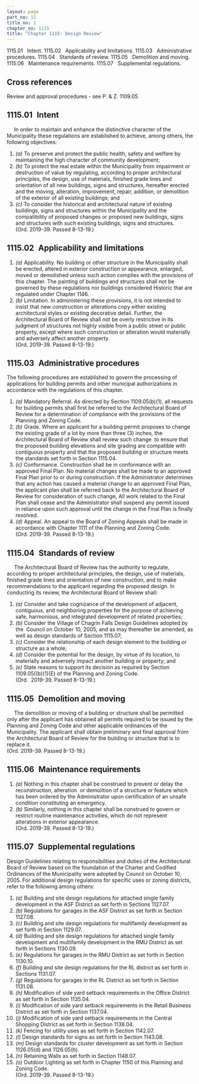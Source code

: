 ```yaml
---
layout: page
part_no: 11
title_no: 1
chapter_no: 1115
title: "Chapter 1115: Design Review"
---
```


1115.01   Intent.
1115.02   Applicability and limitations.
1115.03   Administrative procedures.
1115.04   Standards of review.
1115.05   Demolition and moving.
1115.06   Maintenance requirements.
1115.07   Supplemental regulations.

## Cross references

Review and approval procedures - see P. & Z.
1109.05

## 1115.01   Intent

     In order to maintain and enhance the distinctive character of the
Municipality these regulations are established to achieve, among others, the
following objectives:

1. _(a)_ To preserve and protect the public health, safety and welfare by
maintaining the high character of community development;
2. _(b)_ To protect the real estate within the Municipality from impairment or
destruction of value by regulating, according to proper architectural
principles, the design, use of materials, finished grade lines and orientation
of all new buildings, signs and structures, hereafter erected and the moving,
alteration, improvement, repair, addition, or demolition of the exterior of all
existing buildings; and
3. _(c)_ To consider the historical and architectural nature of existing
buildings, signs and structures within the Municipality and the compatibility
of proposed changes or proposed new buildings, signs and structures with such
existing buildings, signs and structures.   
(Ord. 2019-39. Passed 8-13-19.)

## 1115.02   Applicability and limitations

1. _(a)_ Applicability. No building or other structure in the Municipality
shall be erected, altered in exterior construction or appearance, enlarged,
moved or demolished unless such action complies with the provisions of this
chapter. The painting of buildings and structures shall not be governed by
these regulations nor buildings considered Historic that are regulated under
Chapter 1146.
2. _(b)_ Limitation.  In administering these provisions, it is not intended to
insist that new construction or alterations copy either existing architectural
styles or existing decorative detail. Further, the Architectural Board of
Review shall not be overly restrictive in its judgment of structures not highly
visible from a public street or public property, except where such construction
or alteration would materially and adversely affect another property.  
(Ord. 2019-39. Passed 8-13-19.)

## 1115.03   Administrative procedures

The following procedures are established to govern the processing of
applications for building permits and other municipal authorizations in
accordance with the regulations of this chapter.

1. _(a)_ Mandatory Referral.  As directed by Section 1109.05(b)(1), all requests for building permits shall first be referred to the
Architectural Board of Review for a determination of compliance with the
provisions of the Planning and Zoning Code.
2. _(b)_ Grade. Where an applicant for a building permit proposes to change the
existing grade of a lot by more than three (3) inches, the Architectural Board
of Review shall review such change  to ensure that the proposed building
elevations and site grading are compatible with contiguous property and that
the proposed building or structure meets the standards set forth in Section 1115.04.
3. _(c)_ Conformance. Construction shall be in conformance with an approved
Final Plan. No material changes shall be made to an approved Final Plan prior
to or during construction. If the Administrator determines that any action has
caused a material change to an approved Final Plan, the applicant plan shall be
referred back to the Architectural Board of Review for consideration of such
change, All work related to the Final Plan shall cease and the Administrator
shall suspend any permit issued in reliance upon such approval until the change
in the Final Plan is finally resolved.
4. _(d)_ Appeal.  An appeal to the Board of Zoning Appeals shall be made in
accordance with Chapter 1111 of the Planning and Zoning Code.  
(Ord. 2019-39. Passed 8-13-19.)

## 1115.04   Standards of review

     The Architectural Board of Review has the authority to regulate, according
to proper architectural principles, the design, use of materials, finished
grade lines and orientation of new construction, and to make recommendations to
the applicant regarding the proposed design. In conducting its review, the
Architectural Board of Review shall:

1. _(a)_ Consider and take cognizance of the development of adjacent,
contiguous, and neighboring properties for the purpose of achieving safe,
harmonious, and integrated development of related properties;
2. _(b)_ Consider the Village of Chagrin Falls Design Guidelines adopted by
the  Council on October 10, 2005, and as may thereafter be amended, as well as
design standards of Section 1115.07;
3. _(c)_ Consider the relationship of each design element to the building or
structure as a whole;
4. _(d)_ Consider the potential for the design, by virtue of its location, to
materially and adversely impact another building or property; and
5. _(e)_ State reasons to support its decision as required by Section 1109.05((b)(1)(E) of the Planning and Zoning Code.   
(Ord.  2019-39. Passed 8-13-19.)

## 1115.05   Demolition and moving

     The demolition or moving of a building or structure shall be permitted
only after the applicant has obtained all permits required to be issued by the
Planning and Zoning Code and other applicable ordinances of the Municipality.
The applicant shall obtain preliminary and final approval from the
Architectural Board of Review for the building or structure that is to replace
it.  
(Ord. 2019-39. Passed 8-13-19.)

## 1115.06   Maintenance requirements

1. _(a)_ Nothing in this chapter shall be construed to prevent or delay the
reconstruction, alteration  or demolition of a structure or feature which has
been ordered by the Administrator upon certification of an unsafe condition
constituting an emergency.
2. _(b)_ Similarly, nothing in this chapter shall be construed to govern or
restrict routine maintenance activities, which do not represent alterations in
exterior appearance.  
(Ord. 2019-39. Passed 8-13-19.)

## 1115.07   Supplemental regulations

Design Guidelines relating to responsibilities and duties of the Architectural
Board of Review based on the foundation of the Charter and Codified Ordinances
of the Municipality were adopted by Council on October 10, 2005. For additional
design regulations for specific uses or zoning districts, refer to the following
among others:

1. _(a)_ Building and site design regulations for attached single family
development in the ASF District as set forth in Sections
1127.07.
2. _(b)_ Regulations for garages in the ASF District as set forth in Section 1127.08.
3. _(c)_ Building and site design regulations for multifamily development as
set forth in Section 1129.07.
4. _(d)_ Building and site design regulations for attached single family
development and multifamily development in the RMU District as set forth in
Sections
 1130.09.
5. _(e)_ Regulations for garages in the RMU District as set forth in Section 1130.10.
6. _(f)_ Building and site design regulations for the RL district as set forth
in Sections
1131.07.
7. _(g)_ Regulations for garages in the RL District as set forth in Section 1131.08.
8. _(h)_ Modification of side yard setback requirements in the Office District
as set forth in Section 1135.04.
9. _(i)_ Modification of side yard setback requirements in the Retail Business
District as set forth in Section 1137.04.
10. _(j)_ Modification of side yard setback requirements in the Central Shopping
District as set forth in Section 1138.04.
11. _(k)_ Fencing for utility uses as set forth in Section 1142.07.
12. _(l)_ Design standards for signs as set forth in Section 1143.08.
13. _(m)_ Design standards for cluster development as set forth in Section 1126.05(d) and
 1126.05(h).
14. _(n)_ Retaining Walls as set forth in Section 1148.07.
15. _(o)_ Outdoor Lighting as set forth in Chapter 1150 of this Planning and Zoning Code.  
(Ord. 2019-39. Passed 8-13-19.)
